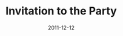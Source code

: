 ---
layout: media
category: media
title: "Invitation to the Party"
date: 2011-12-12
description: "Brian Tome talks about extending the invitation."
video: "https://s3.amazonaws.com/crossroadsvideomessages/rsvp03.mp4"
video-poster: "http://s3.amazonaws.com/crossroads-media/images/legacy/content/rsvp03_still.jpg"
---